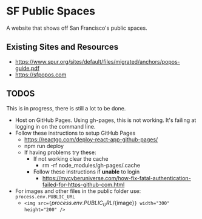 # SF Public Spaces

A website that shows off San Francisco's public spaces. 

## Existing Sites and Resources

- https://www.spur.org/sites/default/files/migrated/anchors/popos-guide.pdf
- https://sfpopos.com

## TODOS

This is in progress, there is still a lot to be done. 

- Host on GitHub Pages. Using gh-pages, this is not working. It's failing at logging in on the command line. 
- Follow these instructions to setup GitHub Pages
  - https://reactgo.com/deploy-react-app-github-pages/
  - npm run deploy
  - If having problems try these: 
    - If not working clear the cache
      - rm -rf node_modules/gh-pages/.cache
    - Follow these instructions if **unable** to login
      - https://mycyberuniverse.com/how-fix-fatal-authentication-failed-for-https-github-com.html
- For images and other files in the public folder use: `process.env.PUBLIC_URL`
  - `<img src={`${process.env.PUBLIC_URL}/${image}`} width="300" height="200" />`


